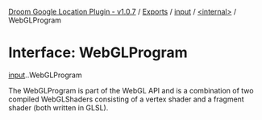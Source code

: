 [Droom Google Location Plugin - v1.0.7](../README.md) / [Exports](../modules.md) / [input](../modules/input.md) / [<internal\>](../modules/input._internal_.md) / WebGLProgram

# Interface: WebGLProgram

[input](../modules/input.md).[<internal>](../modules/input._internal_.md).WebGLProgram

The WebGLProgram is part of the WebGL API and is a combination of two compiled WebGLShaders consisting of a vertex shader and a fragment shader (both written in GLSL).
